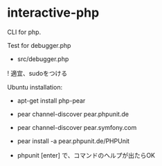 interactive-php
===============

CLI for php.


Test for debugger.php

- src/debugger.php

! 適宜、sudoをつける

Ubuntu installation:

* apt-get install php-pear
* pear channel-discover pear.phpunit.de
* pear channel-discover pear.symfony.com
* pear install -a pear.phpunit.de/PHPUnit

* phpunit [enter]
  で、コマンドのヘルプが出たらOK

